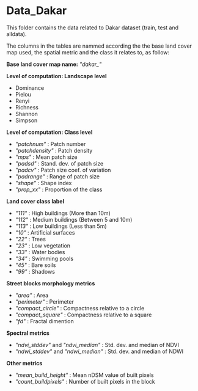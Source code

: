 # Data_Dakar

This folder contains the data related to Dakar dataset (train, test and alldata). 

The columns in the tables are nammed according the the base land cover map used, the spatial metric and the class it relates to, as follow:

**Base land cover map name:** *"dakar_"*

**Level of computation: Landscape level**
- Dominance
- Pielou
- Renyi
- Richness
- Shannon
- Simpson

**Level of computation: Class level**
- *"patchnum"* : Patch number
- *"patchdensity"* : Patch density
- *"mps"* : Mean patch size
- *"padsd"* : Stand. dev. of patch size
- *"padcv"* : Patch size coef. of variation
- *"padrange"* : Range of patch size
- *"shape"* : Shape index
- *"prop_xx"* :  Proportion of the class

**Land cover class label**
- *"111"* : High buildings (More than 10m)
- *"112"* : Medium buildings (Between 5 and 10m)
- *"113"* : Low buildings (Less than 5m)
- *"10"* : Artificial surfaces
- *"22"* : Trees
- *"23"* : Low vegetation
- *"33"* : Water bodies
- *"34"* : Swimming pools
- *"45"* : Bare soils
- *"99"* : Shadows

**Street blocks morphology metrics**
- *"area"* : Area
- *"perimeter"* : Perimeter
- *"compact_circle"* : Compactness relative to a circle
- *"compact_square"* : Compactness relative to a square
- *"fd"* : Fractal dimention

**Spectral metrics**
- *"ndvi_stddev"* and *"ndvi_median"* : Std. dev. and median of NDVI
- *"ndwi_stddev"* and *"ndwi_median"* : Std. dev. and median of NDWI
 
**Other metrics**
- *"mean_build_height"* : Mean nDSM value of built pixels 
- *"count_buildpixels"* : Number of built pixels in the block
